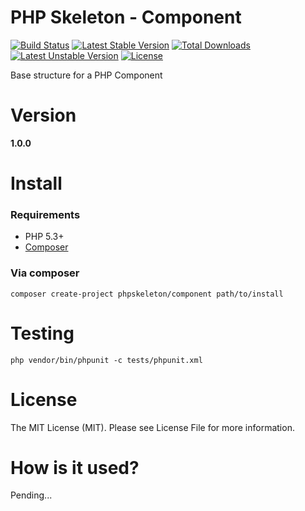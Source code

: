 PHP Skeleton - Component
========================

[![Build Status](https://travis-ci.org/mostofreddy/php-skeleton-component.svg?branch=master)](https://travis-ci.org/mostofreddy/php-skeleton-component)
[![Latest Stable Version](https://poser.pugx.org/phpskeleton/component/v/stable.svg)](https://packagist.org/packages/phpskeleton/component)
[![Total Downloads](https://poser.pugx.org/phpskeleton/component/downloads.svg)](https://packagist.org/packages/phpskeleton/component)
[![Latest Unstable Version](https://poser.pugx.org/phpskeleton/component/v/unstable.svg)](https://packagist.org/packages/phpskeleton/component)
[![License](https://poser.pugx.org/phpskeleton/component/license.svg)](https://packagist.org/packages/phpskeleton/component)

Base structure for a PHP Component

Version
=======

__1.0.0__

Install
=======

### Requirements

* PHP 5.3+
* [Composer](http://getcomposer.org)

### Via composer

    composer create-project phpskeleton/component path/to/install

Testing
=======

    php vendor/bin/phpunit -c tests/phpunit.xml 

License
=======

The MIT License (MIT). Please see License File for more information.

How is it used?
===============

Pending...
